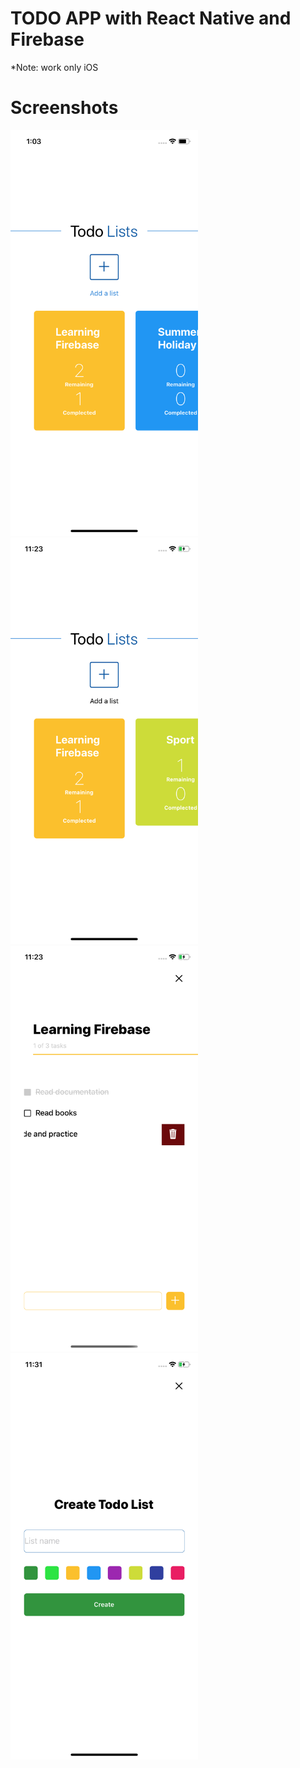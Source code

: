 # TODO APP with React Native and Firebase

*Note: work only iOS 

# Screenshots
<img src = "https://github.com/ihranova/todoapp/blob/master/screenshots/Simulator%20Screen%20Shot%20-%20iPhone%2011%20-%202020-08-12%20at%2013.03.40.png" width = "300" />
<img src = "https://github.com/ihranova/todoapp/blob/master/screenshots/Simulator%20Screen%20Shot%20-%20iPhone%2011%20-%202020-08-14%20at%2011.23.39.png" width ="300" />
<img src = "https://github.com/ihranova/todoapp/blob/master/screenshots/Simulator%20Screen%20Shot%20-%20iPhone%2011%20-%202020-08-14%20at%2011.23.29.png" width = "300" />
<img src = "https://github.com/ihranova/todoapp/blob/master/screenshots/Simulator%20Screen%20Shot%20-%20iPhone%2011%20-%202020-08-14%20at%2011.31.01.png" width = "300"/>
